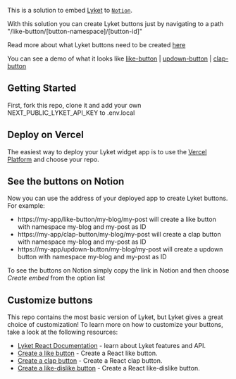 This is a solution to embed [Lyket](https://lyket.dev/) to [`Notion`](https://notion.so).

With this solution you can create Lyket buttons just by navigating to a path "/like-button/[button-namespace]/[button-id]"

Read more about what Lyket buttons need to be created [here](https://lyket.dev/docs/react)

You can see a demo of what it looks like [like-button](https://lyket-notion-embed.vercel.app/like-button/all/my-button) | [updown-button](https://lyket-notion-embed.vercel.app/updown-button/all/my-button) | [clap-button](https://lyket-notion-embed.vercel.app/clap-button/all/my-button)

## Getting Started

First, fork this repo, clone it and add your own NEXT_PUBLIC_LYKET_API_KEY to .env.local

## Deploy on Vercel

The easiest way to deploy your Lyket widget app is to use the [Vercel Platform](https://vercel.com/import?utm_medium=default-template&filter=next.js&utm_source=create-next-app&utm_campaign=create-next-app-readme) and choose your repo.

## See the buttons on Notion

Now you can use the address of your deployed app to create Lyket buttons. For example:

- https://my-app/like-button/my-blog/my-post will create a like button with namespace my-blog and my-post as ID
- https://my-app/clap-button/my-blog/my-post will create a clap button with namespace my-blog and my-post as ID
- https://my-app/updown-button/my-blog/my-post will create a updown button with namespace my-blog and my-post as ID

To see the buttons on Notion simply copy the link in Notion and then choose _Create embed_ from the option list

## Customize buttons

This repo contains the most basic version of Lyket, but Lyket gives a great choice of customization!
To learn more on how to customize your buttons, take a look at the following resources:

- [Lyket React Documentation](https://lyket.dev/docs/react) - learn about Lyket features and API.
- [Create a like button](https://lyket.dev/blog/react-like-button) - Create a React like button.
- [Create a clap button](https://lyket.dev/blog/react-clap-button) - Create a React clap button.
- [Create a like-dislike button](https://lyket.dev/blog/react-like-dislike-button) - Create a React like-dislike button.
